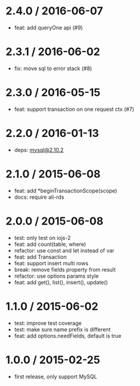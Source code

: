 
2.4.0 / 2016-06-07
==================

  * feat: add queryOne api (#9)

2.3.1 / 2016-06-02
==================

  * fix: move sql to error stack (#8)

2.3.0 / 2016-05-15
==================

  * feat: support transaction on one request ctx (#7)

2.2.0 / 2016-01-13
==================

  * deps: mysql@2.10.2

2.1.0 / 2015-06-08
==================

 * feat: add *beginTransactionScope(scope)
 * docs: require ali-rds

2.0.0 / 2015-06-08
==================

 * test: only test on iojs-2
 * feat: add count(table, where)
 * refactor: use const and let instead of var
 * feat: add Transaction
 * feat: support insert multi rows
 * break: remove fields property from result
 * refactor: use options params style
 * feat: add get(), list(), insert(), update()

1.1.0 / 2015-06-02
==================

 * test: improve test coverage
 * test: make sure name prefix is different
 * feat: add options.needFields, default is true

1.0.0 / 2015-02-25
==================

 * first release, only support MySQL
